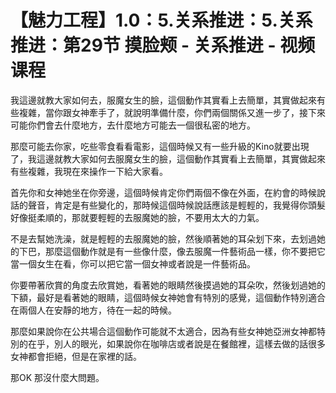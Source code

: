 # 【魅力工程】1.0：5.关系推进：5.关系推进：第29节 摸脸颊 - 关系推进 - 视频课程

我這邊就教大家如何去，服魔女生的臉，這個動作其實看上去簡單，其實做起來有些複雜，當你跟女神牽手了，就說明準備什麼，你們兩個關係又進一步了，接下來可能你們會去什麼地方，去什麼地方可能去一個很私密的地方。

那麼可能去你家，吃些零食看看電影，這個時候又有一些升級的Kino就要出現了，我這邊就教大家如何去服魔女生的臉，這個動作其實看上去簡單，其實做起來有些複雜，我現在來操作一下給大家看。

首先你和女神她坐在你旁邊，這個時候肯定你們兩個不像在外面，在約會的時候說話的聲音，肯定是有些變化的，那時候這個時候說話應該是輕輕的，我覺得你頭髮好像挺柔順的，那就要輕輕的去服魔她的臉，不要用太大的力氣。

不是去幫她洗澡，就是輕輕的去服魔她的臉，然後順著她的耳朵划下來，去划過她的下巴，那麼這個動作就是有一些像什麼，像去服魔一件藝術品一樣，你不要把它當一個女生在看，你可以把它當一個女神或者說是一件藝術品。

你要帶著欣賞的角度去欣賞她，看著她的眼睛然後摸過她的耳朵吹，然後划過她的下額，最好是看著她的眼睛，這個時候女神她會有特別的感覺，這個動作特別適合在兩個人在安靜的地方，待在一起的時候。

那麼如果說你在公共場合這個動作可能就不太適合，因為有些女神她亞洲女神都特別的在乎，別人的眼光，如果說你在咖啡店或者說是在餐館裡，這樣去做的話很多女神都會拒絕，但是在家裡的話。

那OK 那沒什麼大問題。